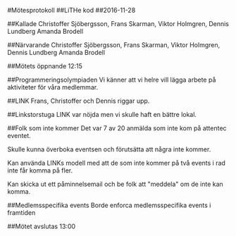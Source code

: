 #Mötesprotokoll
##LiTHe kod
##2016-11-28

##Kallade
Christoffer Sjöbergsson, Frans Skarman, Viktor Holmgren, Dennis Lundberg Amanda Brodell

##Närvarande
Christoffer Sjöbergsson, Frans Skarman, Viktor Holmgren, Dennis Lundberg Amanda Brodell

##Mötets öppnande
12:15

##Programmeringsolympiaden
Vi känner att vi helre vill lägga arbete på aktiviteter för våra medlemmar.

##LINK
Frans, Christoffer och Dennis riggar upp.


##Linkstorstuga
LINK var nöjda men vi skulle haft en bättre lokal.


##Folk som inte kommer
Det var 7 av 20 anmälda som inte kom på attentec eventet.

Skulle kunna överboka eventsen och förutsätta att några inte kommer.

Kan använda LINKs modell med att de som inte kommer på två events i rad inte får komma på fler.

Kan skicka ut ett påminnelsemail och be folk att "meddela" om de inte kan komma.

##Medlemsspecifika events
Borde enforca medlemsspecifika events i framtiden

##Mötet avslutas
13:00


